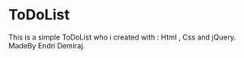# ToDoList
 This is a simple ToDoList who i created with :
 Html , Css and jQuery.
 MadeBy Endri Demiraj.
